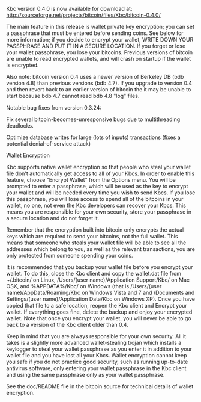Kbc version 0.4.0 is now available for download at:
http://sourceforge.net/projects/bitcoin/files/Kbc/bitcoin-0.4.0/

The main feature in this release is wallet private key encryption;
you can set a passphrase that must be entered before sending coins.
See below for more information; if you decide to encrypt your wallet,
WRITE DOWN YOUR PASSPHRASE AND PUT IT IN A SECURE LOCATION. If you
forget or lose your wallet passphrase, you lose your bitcoins.
Previous versions of bitcoin are unable to read encrypted wallets,
and will crash on startup if the wallet is encrypted.

Also note: bitcoin version 0.4 uses a newer version of Berkeley DB
(bdb version 4.8) than previous versions (bdb 4.7). If you upgrade
to version 0.4 and then revert back to an earlier version of bitcoin
the it may be unable to start because bdb 4.7 cannot read bdb 4.8
"log" files.


Notable bug fixes from version 0.3.24:

Fix several bitcoin-becomes-unresponsive bugs due to multithreading
deadlocks.

Optimize database writes for large (lots of inputs) transactions
(fixes a potential denial-of-service attack)


Wallet Encryption

Kbc supports native wallet encryption so that people who steal your
wallet file don't automatically get access to all of your Kbcs.
In order to enable this feature, choose "Encrypt Wallet" from the
Options menu.  You will be prompted to enter a passphrase, which
will be used as the key to encrypt your wallet and will be needed
every time you wish to send Kbcs.  If you lose this passphrase,
you will lose access to spend all of the bitcoins in your wallet,
no one, not even the Kbc developers can recover your Kbcs.
This means you are responsible for your own security, store your
passphrase in a secure location and do not forget it.

Remember that the encryption built into bitcoin only encrypts the
actual keys which are required to send your bitcoins, not the full
wallet.  This means that someone who steals your wallet file will
be able to see all the addresses which belong to you, as well as the
relevant transactions, you are only protected from someone spending
your coins.

It is recommended that you backup your wallet file before you
encrypt your wallet.  To do this, close the Kbc client and
copy the wallet.dat file from ~/.bitcoin/ on Linux, /Users/(user
name)/Application Support/Kbc/ on Mac OSX, and %APPDATA%/Kbc/
on Windows (that is /Users/(user name)/AppData/Roaming/Kbc on
Windows Vista and 7 and /Documents and Settings/(user name)/Application
Data/Kbc on Windows XP).  Once you have copied that file to a
safe location, reopen the Kbc client and Encrypt your wallet.
If everything goes fine, delete the backup and enjoy your encrypted
wallet.  Note that once you encrypt your wallet, you will never be
able to go back to a version of the Kbc client older than 0.4.

Keep in mind that you are always responsible for your own security.
All it takes is a slightly more advanced wallet-stealing trojan which
installs a keylogger to steal your wallet passphrase as you enter it
in addition to your wallet file and you have lost all your Kbcs.
Wallet encryption cannot keep you safe if you do not practice
good security, such as running up-to-date antivirus software, only
entering your wallet passphrase in the Kbc client and using the
same passphrase only as your wallet passphrase.

See the doc/README file in the bitcoin source for technical details
of wallet encryption.
